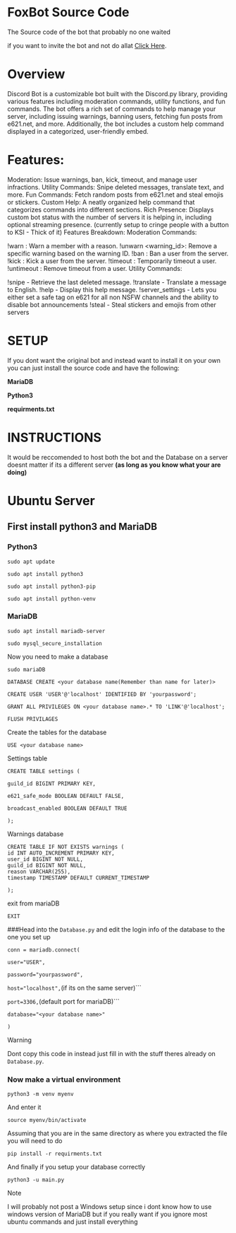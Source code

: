 # FoxBot Source Code

The Source code of the bot that probably no one waited

if you want to invite the bot and not do allat [Click Here]( https://discord.com/oauth2/authorize?client_id=1020262027224166451&scope=bot&permissions=8).

# Overview
Discord Bot is a customizable bot built with the Discord.py library, providing various features including moderation commands, utility functions, and fun commands. The bot offers a rich set of commands to help manage your server, including issuing warnings, banning users, fetching fun posts from e621.net, and more. Additionally, the bot includes a custom help command displayed in a categorized, user-friendly embed.

# Features:
Moderation: Issue warnings, ban, kick, timeout, and manage user infractions.
Utility Commands: Snipe deleted messages, translate text, and more.
Fun Commands: Fetch random posts from e621.net and steal emojis or stickers.
Custom Help: A neatly organized help command that categorizes commands into different sections.
Rich Presence: Displays custom bot status with the number of servers it is helping in, including optional streaming presence. (currently setup to cringe people with a button to KSI - Thick of it)
Features Breakdown:
Moderation Commands:

!warn <user> <reason>: Warn a member with a reason.
!unwarn <user> <warning_id>: Remove a specific warning based on the warning ID.
!ban <user> <reason>: Ban a user from the server.
!kick <user> <reason>: Kick a user from the server.
!timeout <user> <duration>: Temporarily timeout a user.
!untimeout <user>: Remove timeout from a user.
Utility Commands:

!snipe - Retrieve the last deleted message.
!translate <text> - Translate a message to English.
!help - Display this help message.
!server_settings - Lets you either set a safe tag on e621 for all non NSFW channels and the ability to disable bot announcements
!steal - Steal stickers and emojis from other servers

# SETUP

If you dont want the original bot and instead want to install it on your own you can just install the source code and have the following:

**MariaDB**

**Python3**

**requirments.txt**

# INSTRUCTIONS

It would be reccomended to host both the bot and the Database on a server doesnt matter if its a different server **(as long as you know what your are doing)**

# Ubuntu Server

## First install python3 and MariaDB

### Python3

```sudo apt update```

```sudo apt install python3```

```sudo apt install python3-pip```

```sudo apt install python-venv```

### MariaDB
```sudo apt install mariadb-server```

```sudo mysql_secure_installation```

Now you need to make a database

```sudo mariaDB```

```DATABASE CREATE <your database name(Remember than name for later)>```

```CREATE USER 'USER'@'localhost' IDENTIFIED BY 'yourpassword';```

```GRANT ALL PRIVILEGES ON <your database name>.* TO 'LINK'@'localhost';```

```FLUSH PRIVILAGES```

Create the tables for the database

```USE <your database name>```

Settings table

    CREATE TABLE settings (

    guild_id BIGINT PRIMARY KEY,

    e621_safe_mode BOOLEAN DEFAULT FALSE,

    broadcast_enabled BOOLEAN DEFAULT TRUE

    );

Warnings database

    CREATE TABLE IF NOT EXISTS warnings (
    id INT AUTO_INCREMENT PRIMARY KEY,
    user_id BIGINT NOT NULL,
    guild_id BIGINT NOT NULL,
    reason VARCHAR(255),  
    timestamp TIMESTAMP DEFAULT CURRENT_TIMESTAMP

    );

exit from mariaDB

```EXIT```

###Head into the ```Database.py``` and edit the login info of the database to the one you set up

```conn = mariadb.connect(```
    
```user="USER",```
    
```password="yourpassword",```
    
```host="localhost",```(if its on the same server)```
    
```port=3306,```(default port for mariaDB)```
    
```database="<your database name>"```

```)```

> [!WARNING]
> Dont copy this code in instead just fill in with the stuff theres already on ```Database.py```.


### Now make a virtual environment

```python3 -m venv myenv```

And enter it

```source myenv/bin/activate```

Assuming that you are in the same directory as where you extracted the file you will need to do

```pip install -r requirments.txt```

And finally if you setup your database correctly

```python3 -u main.py```

> [!NOTE]
> I will probably not post a Windows setup since i dont know how to use windows version of MariaDB but if you really want if you ignore most ubuntu commands and just install everything
